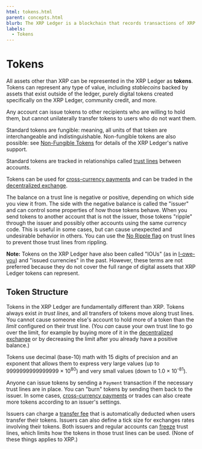 ```yaml
---
html: tokens.html
parent: concepts.html
blurb: The XRP Ledger is a blockchain that records transactions of XRP and other tokens between accounts.
labels:
  - Tokens
---
```

# Tokens

All assets other than XRP can be represented in the XRP Ledger as **tokens**. Tokens can represent any type of value, including _stablecoins_ backed by assets that exist outside of the ledger, purely digital tokens created specifically on the XRP Ledger, community credit, and more.

Any account can issue tokens to other recipients who are willing to hold them, but cannot unilaterally transfer tokens to users who do not want them.

Standard tokens are fungible: meaning, all units of that token are interchangeable and indistinguishable. Non-fungible tokens are also possible: see [Non-Fungible Tokens](non-fungible-tokens.html) for details of the XRP Ledger's native support.

Standard tokens are tracked in relationships called [trust lines](trust-lines-and-issuing.html) between accounts.
 
Tokens can be used for [cross-currency payments](cross-currency-payments.html) and can be traded in the [decentralized exchange](decentralized-exchange.html).

The balance on a trust line is negative or positive, depending on which side you view it from. The side with the negative balance is called the "issuer" and can control some properties of how those tokens behave. When you send tokens to another account that is not the issuer, those tokens "ripple" through the issuer and possibly other accounts using the same currency code. This is useful in some cases, but can cause unexpected and undesirable behavior in others. You can use the [No Ripple flag](rippling.html#the-no-ripple-flag) on trust lines to prevent those trust lines from rippling.

**Note:** Tokens on the XRP Ledger have also been called "IOUs" (as in [I-owe-you](https://en.wikipedia.org/wiki/IOU)) and "issued currencies" in the past. However, these terms are not preferred because they do not cover the full range of digital assets that XRP Ledger tokens can represent.

## Token Structure

Tokens in the XRP Ledger are fundamentally different than XRP. Tokens always exist _in trust lines_, and all transfers of tokens move along trust lines. You cannot cause someone else's account to hold more of a token than the _limit_ configured on their trust line. (You _can_ cause your own trust line to go over the limit, for example by buying more of it in the [decentralized exchange](../servers/decentralized-exchange.md) or by decreasing the limit after you already have a positive balance.)

Tokens use decimal (base-10) math with 15 digits of precision and an exponent that allows them to express very large values (up to 9999999999999999 × 10<sup>80</sup>) and very small values (down to 1.0 × 10<sup>-81</sup>).

Anyone can issue tokens by sending a `Payment` transaction if the necessary trust lines are in place. You can "burn" tokens by sending them back to the issuer. In some cases, [cross-currency payments](cross-currency-payments.html) or trades can also create more tokens according to an issuer's settings.

Issuers can charge a [transfer fee](transfer-fees.html) that is automatically deducted when users transfer their tokens. Issuers can also define a tick size for exchanges rates involving their tokens. Both issuers and regular accounts can [freeze](freezing-tokens.html) trust lines, which limits how the tokens in those trust lines can be used. (None of these things applies to XRP.)